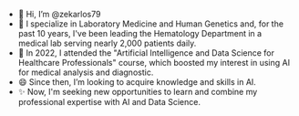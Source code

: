 - 👋 Hi, I’m @zekarlos79
- 👀 I specialize in Laboratory Medicine and Human Genetics and, for the past 10 years, I've been
      leading the Hematology Department in a medical lab serving nearly 2,000 patients daily.
- 🌱 In 2022, I attended the "Artificial Intelligence and Data Science for Healthcare Professionals"
      course, which boosted my interest in using AI for medical analysis and diagnostic.
- 😄 Since then, I’m looking to acquire knowledge and skills in AI.
- ✨ Now, I'm seeking new opportunities to learn and combine my professional expertise with AI and Data Science.

<!---
zekarlos79/zekarlos79 is a ✨ special ✨ repository because its `README.md` (this file) appears on your GitHub profile.
You can click the Preview link to take a look at your changes.
--->

